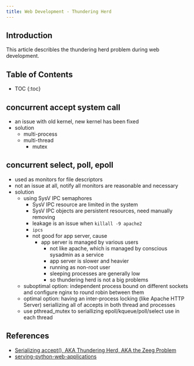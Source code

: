```yaml
---
title: Web Development - Thundering Herd
---
```


## Introduction

This article describles the thundering herd problem during web development.

<!--more-->

## Table of Contents

* TOC
{:toc}

## concurrent accept system call

* an issue with old kernel, new kernel has been fixed
* solution
	* multi-process
	* multi-thread
		* mutex

## concurrent select, poll, epoll

* used as monitors for file descriptors
* not an issue at all, notify all monitors are reasonable and necessary
* solution
	* using SysV IPC semaphores
		* SysV IPC resource are limited in the system
		* SysV IPC objects are persistent resources, need manually removing
		* leakage is an issue when `killall -9 apache2`
		* `ipcs`
		* not good for app server, cause
			* app server
				is managed by various users
				* not like apache, which is managed by conscious sysadmin as a service
				* app server is slower and heavier
				* running as non-root user
				* sleeping processes are generally low
				* so thundering herd is not a big problems
	* suboptimal option: independent process bound on different sockets and configure nginx to round robin between them
	* optimal option: having an inter-process locking (like Apache HTTP Server) seriallizing all of accepts in both thread and processes
	* use pthread_mutex to seriallizing epoll/kqueue/poll/select use in each thread

## References

* [Serializing accept(), AKA Thundering Herd, AKA the Zeeg Problem](http://uwsgi-docs.readthedocs.io/en/latest/articles/SerializingAccept.html)
* [serving-python-web-applications](http://cramer.io/2013/06/27/serving-python-web-applications)
